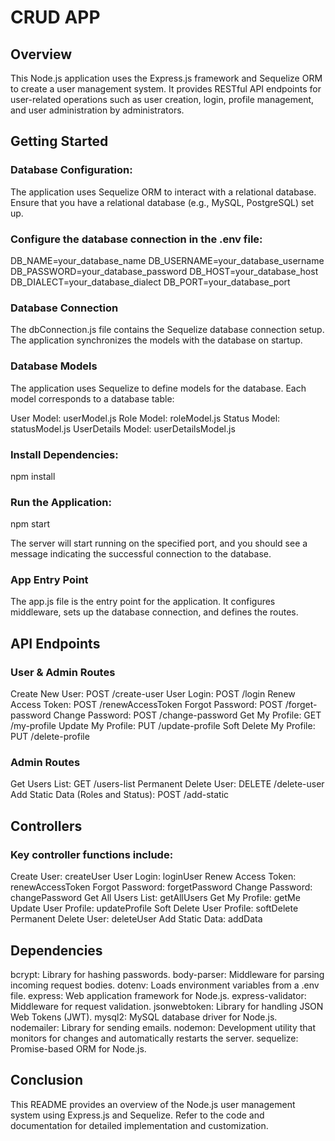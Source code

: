 # CRUD APP

## Overview
This Node.js application uses the Express.js framework and Sequelize ORM to create a user management system. It provides RESTful API endpoints for user-related operations such as user creation, login, profile management, and user administration by administrators.

## Getting Started


### Database Configuration:
The application uses Sequelize ORM to interact with a relational database. Ensure that you have a relational database (e.g., MySQL, PostgreSQL) set up.


### Configure the database connection in the .env file:
DB_NAME=your_database_name
DB_USERNAME=your_database_username
DB_PASSWORD=your_database_password
DB_HOST=your_database_host
DB_DIALECT=your_database_dialect
DB_PORT=your_database_port


### Database Connection
The dbConnection.js file contains the Sequelize database connection setup. The application synchronizes the models with the database on startup.


### Database Models
The application uses Sequelize to define models for the database. Each model corresponds to a database table:

User Model: userModel.js
Role Model: roleModel.js
Status Model: statusModel.js
UserDetails Model: userDetailsModel.js


### Install Dependencies:
npm install

### Run the Application:
npm start

The server will start running on the specified port, and you should see a message indicating the successful connection to the database.


### App Entry Point
The app.js file is the entry point for the application. It configures middleware, sets up the database connection, and defines the routes.


## API Endpoints
### User & Admin Routes
Create New User: POST /create-user
User Login: POST /login
Renew Access Token: POST /renewAccessToken
Forgot Password: POST /forget-password
Change Password: POST /change-password
Get My Profile: GET /my-profile
Update My Profile: PUT /update-profile
Soft Delete My Profile: PUT /delete-profile

### Admin Routes
Get Users List: GET /users-list
Permanent Delete User: DELETE /delete-user
Add Static Data (Roles and Status): POST /add-static


## Controllers
### Key controller functions include:
Create User: createUser
User Login: loginUser
Renew Access Token: renewAccessToken
Forgot Password: forgetPassword
Change Password: changePassword
Get All Users List: getAllUsers
Get My Profile: getMe
Update User Profile: updateProfile
Soft Delete User Profile: softDelete
Permanent Delete User: deleteUser
Add Static Data: addData


## Dependencies
bcrypt: Library for hashing passwords.
body-parser: Middleware for parsing incoming request bodies.
dotenv: Loads environment variables from a .env file.
express: Web application framework for Node.js.
express-validator: Middleware for request validation.
jsonwebtoken: Library for handling JSON Web Tokens (JWT).
mysql2: MySQL database driver for Node.js.
nodemailer: Library for sending emails.
nodemon: Development utility that monitors for changes and automatically restarts the server.
sequelize: Promise-based ORM for Node.js.


## Conclusion
This README provides an overview of the Node.js user management system using Express.js and Sequelize. Refer to the code and documentation for detailed implementation and customization.